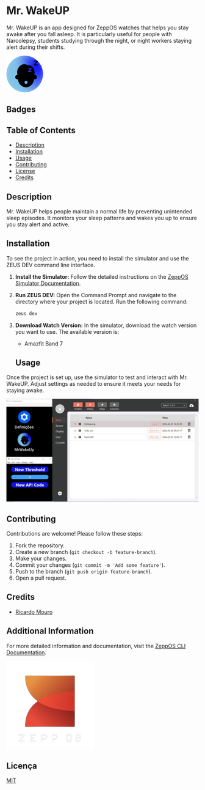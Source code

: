 
# Mr. WakeUP

Mr. WakeUP is an app designed for ZeppOS watches that helps you stay awake after you fall asleep. It is particularly useful for people with Narcolepsy, students studying through the night, or night workers staying alert during their shifts.

![Mr. WakeUP Logo](assets\194x368-amazfit-band-7\icon.png) <!-- Replace with your image path -->

## Badges
<!-- Add your badges here -->

## Table of Contents

- [Description](#description)
- [Installation](#installation)
- [Usage](#usage)
- [Contributing](#contributing)
- [License](#license)
- [Credits](#credits)

## Description

Mr. WakeUP helps people maintain a normal life by preventing unintended sleep episodes. It monitors your sleep patterns and wakes you up to ensure you stay alert and active.

## Installation

To see the project in action, you need to install the simulator and use the ZEUS DEV command line interface.

1. **Install the Simulator:**
   Follow the detailed instructions on the [ZeppOS Simulator Documentation](https://docs.zepp.com/docs/1.0/guides/tools/simulator/).

2. **Run ZEUS DEV:**
   Open the Command Prompt and navigate to the directory where your project is located. Run the following command:
   ```sh
   zeus dev
   ```
3. **Download Watch Version:**
   In the simulator, download the watch version you want to use. The available version is:
   - Amazfit Band 7

   ## Usage

Once the project is set up, use the simulator to test and interact with Mr. WakeUP. Adjust settings as needed to ensure it meets your needs for staying awake.

![Simulator Screenshot](assets\194x368-amazfit-band-7\Simulator_screenshot.png) <!-- Replace with your image path -->

## Contributing

Contributions are welcome! Please follow these steps:

1. Fork the repository.
2. Create a new branch (`git checkout -b feature-branch`).
3. Make your changes.
4. Commit your changes (`git commit -m 'Add some feature'`).
5. Push to the branch (`git push origin feature-branch`).
6. Open a pull request.

## Credits

- [Ricardo Mouro](https://github.com/Mourinhom6)
<!-- - [Contributors](path_to_contributors_page) -->

## Additional Information

For more detailed information and documentation, visit the [ZeppOS CLI Documentation](https://docs.zepp.com/docs/1.0/guides/tools/cli/).

![ZeppOS Logo](assets\194x368-amazfit-band-7\zeppos-removebg-preview.png) <!-- Replace with your image path -->


## Licença

[MIT](https://choosealicense.com/licenses/mit/)


